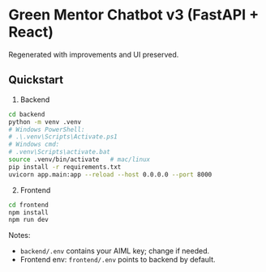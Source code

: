 # Green Mentor Chatbot v3 (FastAPI + React)

Regenerated with improvements and UI preserved.

## Quickstart

1) Backend
```bash
cd backend
python -m venv .venv
# Windows PowerShell:
# .\.venv\Scripts\Activate.ps1
# Windows cmd:
# .venv\Scripts\activate.bat
source .venv/bin/activate   # mac/linux
pip install -r requirements.txt
uvicorn app.main:app --reload --host 0.0.0.0 --port 8000
```

2) Frontend
```bash
cd frontend
npm install
npm run dev
```

Notes:
- `backend/.env` contains your AIML key; change if needed.
- Frontend env: `frontend/.env` points to backend by default.

